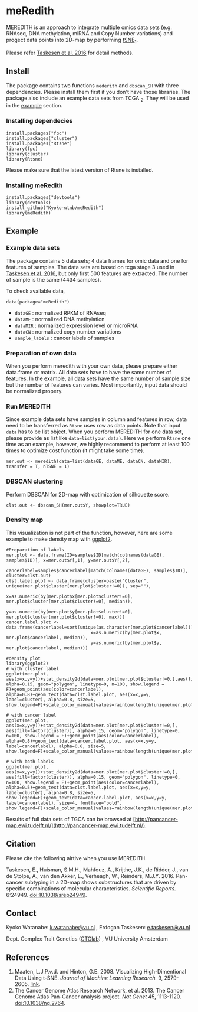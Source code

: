 # meRedith
MEREDITH is an approach to integrate multiple omics data sets (e.g. RNAseq, DNA methylation, miRNA and Copy Number variations) and progect data points into 2D-map by performing [tSNE](https://lvdmaaten.github.io/tsne/)<sub>1</sub>.

Please refer [Taskesen et al. 2016](http://www.nature.com/articles/srep24949) for detail methods.

## Install
The package contains two functions `mederith` and `dbscan_SH` with three dependencies. Please install them first if you don't have those libraries. The package also include an example data sets from TCGA <sub>2</sub>. They will be used in the [example](##Example-with-TCGA-data-sets) section.

### Installing dependecies
```{r}
install.packages("fpc")
install.packages("cluster")
install.packages("Rtsne")
library(fpc)
library(cluster)
library(Rtsne)
```
Please make sure that the latest version of Rtsne is installed.

### Installing meRedith
```{r}
install.packages("devtools")
library(devtools)
install_github("Kyoko-wtnb/meRedith")
library(meRedith)
```

## Example
### Example data sets
The package contains 5 data sets; 4 data frames for omic data and one for features of samples. The data sets are based on tcga stage 3 used in [Taskesen et al. 2016](http://www.nature.com/articles/srep24949), but only first 500 features are extracted. The number of sample is the same (4434 samples).

To check available data,
```{r}
data(package="meRedith")
```
- `dataGE` : normalized RPKM of RNAseq
- `dataME` : normalized DNA methylation
- `dataMIR` : normalized expression level or microRNA
- `dataCN` : normalized copy number variations
- `sample_labels` : cancer labels of samples

### Preparation of own data
When you perform meredith with your own data, please prepare either data.frame or matrix. All data sets have to have the same number of features. In the example, all data sets have the same number of sample size but the number of features can varies. Most importantly, input data should be normalized propery.

### Run MEREDITH
Since example data sets have samples in column and features in row, data need to be transferred as `Rtsne` uses row as data points. Note that input `data` has to be list object. When you perform MEREDITH for one data set, please provide as list like `data=list(your.data)`. Here we perform `Rtsne` one time as an example, however, we highly recommend to perform at least 100 times to optimize cost function (it might take some time).
```{r}
mer.out <- meredith(data=list(dataGE, dataME, dataCN, dataMIR), transfer = T, nTSNE = 1)
```

### DBSCAN clustering
Perform DBSCAN for 2D-map with optimization of silhouette score.
```{r}
clst.out <- dbscan_SH(mer.out$Y, showplot=TRUE)
```

### Density map
This visualization is not part of the function, however, here are some example to make density map with [ggplot2](http://docs.ggplot2.org/current/#).
```{r}
#Preparation of labels
mer.plot <- data.frame(ID=samples$ID[match(colnames(dataGE), samples$ID)], x=mer.out$Y[,1], y=mer.out$Y[,2],
                       cancerlabel=samples$cancerlabel[match(colnames(dataGE), samples$ID)], cluster=clst.out)
clst.label.plot <- data.frame(cluster=paste("Cluster", unique(mer.plot$cluster[mer.plot$cluster!=0]), sep=""),
                              x=as.numeric(by(mer.plot$x[mer.plot$cluster!=0], mer.plot$cluster[mer.plot$cluster!=0], median)),
                              y=as.numeric(by(mer.plot$y[mer.plot$cluster!=0], mer.plot$cluster[mer.plot$cluster!=0], max)))
cancer.label.plot <- data.frame(cancerlabel=sort(unique(as.character(mer.plot$cancerlabel))),
                                x=as.numeric(by(mer.plot$x, mer.plot$cancerlabel, median)),
                                y=as.numeric(by(mer.plot$y, mer.plot$cancerlabel, median)))

#density plot
library(ggplot2)
# with cluster label
ggplot(mer.plot, aes(x=x,y=y))+stat_density2d(data=mer.plot[mer.plot$cluster!=0,],aes(fill=factor(cluster)), alpha=0.15, geom="polygon", linetype=0, n=100, show.legend = F)+geom_point(aes(color=cancerlabel), alpha=0.8)+geom_text(data=clst.label.plot, aes(x=x,y=y, label=cluster), alpha=0.8, size=5, show.legend=F)+scale_color_manual(values=rainbow(length(unique(mer.plot$cancerlabel))))+theme_bw()+theme(legend.position="none")

# with cancer label
ggplot(mer.plot, aes(x=x,y=y))+stat_density2d(data=mer.plot[mer.plot$cluster!=0,], aes(fill=factor(cluster)), alpha=0.15, geom="polygon", linetype=0, n=100, show.legend = F)+geom_point(aes(color=cancerlabel), alpha=0.8)+geom_text(data=cancer.label.plot, aes(x=x,y=y, label=cancerlabel), alpha=0.8, size=5, show.legend=F)+scale_color_manual(values=rainbow(length(unique(mer.plot$cancerlabel))))+theme_bw()+theme(legend.position="none")

# with both labels
ggplot(mer.plot, aes(x=x,y=y))+stat_density2d(data=mer.plot[mer.plot$cluster!=0,], aes(fill=factor(cluster)), alpha=0.15, geom="polygon", linetype=0, n=100, show.legend = F)+geom_point(aes(color=cancerlabel), alpha=0.5)+geom_text(data=clst.label.plot, aes(x=x,y=y, label=cluster), alpha=0.8, size=5, show.legend=F)+geom_text(data=cancer.label.plot, aes(x=x,y=y, label=cancerlabel), size=4, fontface="bold", show.legend=F)+scale_color_manual(values=rainbow(length(unique(mer.plot$cancerlabel))))+theme_bw()+theme(legend.position="none")

```
Results of full data sets of TGCA can be browsed at [http://pancancer-map.ewi.tudelft.nl/](http://pancancer-map.ewi.tudelft.nl/).

## Citation
Please cite the following airtive when you use MEREDITH.

Taskesen, E., Huisman, S.M.H., Mahfouz, A., Krijthe, J.K., de Ridder, J., van de Stolpe, A., van den Akker, E., Verheagh, W., Reinders, M.J.Y. 2016. Pan-cancer subtyping in a 2D-map shows substructures that are driven by specific combinations of molecular characteristics. *Scientific Reports.* 6:24949. [doi:10.1038/srep24949](https://www.ncbi.nlm.nih.gov/pubmed/27109935).

## Contact
Kyoko Watanabe: k.watanabe@vu.nl
, Erdogan Taskesen: e.taskesen@vu.nl

Dept. Complex Trait Genetics ([CTGlab](http://ctg.cncr.nl/))
, VU University Amsterdam

## References
1. Maaten, L.J.P.v.d. and Hinton, G.E. 2008. Visualizing High-Dimentional Data Using t-SNE. *Journal of Machine Learning Research.* 9, 2579-2605. [link](http://www.cs.toronto.edu/~hinton/absps/tsne.pdf).
2. The Cancer Genome Atlas Research Network, et al. 2013. The Cancer Genome Atlas Pan-Cancer analysis project. *Nat Genet* 45, 1113-1120. [doi:10.1038/ng.2764](https://www.ncbi.nlm.nih.gov/pubmed/24071849).
